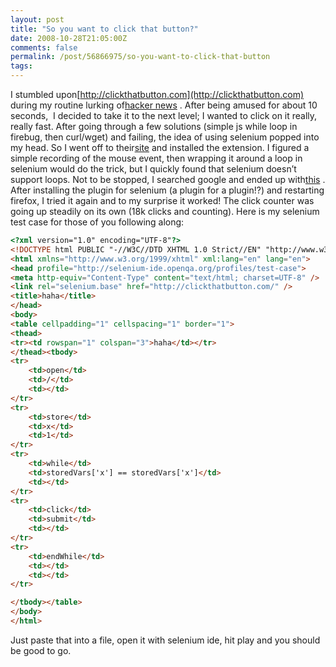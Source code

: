 ```yaml
---
layout: post
title: "So you want to click that button?"
date: 2008-10-28T21:05:00Z
comments: false
permalink: /post/56866975/so-you-want-to-click-that-button
tags:
---
```




I stumbled upon[http://clickthatbutton.com](http://clickthatbutton.com) during my routine lurking of[hacker news](http://news.ycombinator.com) . After being amused for about 10 seconds,  I decided to take it to the next level; I wanted to click on it really, really fast. After going through a few solutions (simple js while loop in firebug, then curl/wget) and failing, the idea of using selenium popped into my head. So I went off to their[site](http://selenium-ide.openqa.org/download.jsp) and installed the extension. I figured a simple recording of the mouse event, then wrapping it around a loop in selenium would do the trick, but I quickly found that selenium doesn’t support loops. Not to be stopped, I searched google and ended up with[this](http://51elliot.blogspot.com/2008/02/selenium-ide-goto.html) . After installing the plugin for selenium (a plugin for a plugin!?) and restarting firefox, I tried it again and to my surprise it worked! The click counter was going up steadily on its own (18k clicks and counting). Here is my selenium test case for those of you following along:

```html
<?xml version="1.0" encoding="UTF-8"?>
<!DOCTYPE html PUBLIC "-//W3C//DTD XHTML 1.0 Strict//EN" "http://www.w3.org/TR/xhtml1/DTD/xhtml1-strict.dtd">
<html xmlns="http://www.w3.org/1999/xhtml" xml:lang="en" lang="en">
<head profile="http://selenium-ide.openqa.org/profiles/test-case">
<meta http-equiv="Content-Type" content="text/html; charset=UTF-8" />
<link rel="selenium.base" href="http://clickthatbutton.com/" />
<title>haha</title>
</head>
<body>
<table cellpadding="1" cellspacing="1" border="1">
<thead>
<tr><td rowspan="1" colspan="3">haha</td></tr>
</thead><tbody>
<tr>
    <td>open</td>
    <td>/</td>
    <td></td>
</tr>
<tr>
    <td>store</td>
    <td>x</td>
    <td>1</td>
</tr>
<tr>
    <td>while</td>
    <td>storedVars['x'] == storedVars['x']</td>
    <td></td>
</tr>
<tr>
    <td>click</td>
    <td>submit</td>
    <td></td>
</tr>
<tr>
    <td>endWhile</td>
    <td></td>
    <td></td>
</tr>

</tbody></table>
</body>
</html>
```

Just paste that into a file, open it with selenium ide, hit play and you should be good to go.
